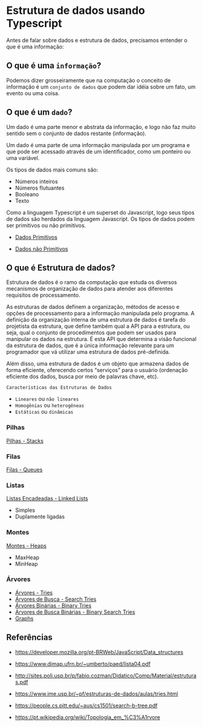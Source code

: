 # Estrutura de dados usando Typescript

Antes de falar sobre dados e estrutura de dados, precisamos entender o que é uma informação:

## O que é uma `informação`?

Podemos dizer grosseiramente que na computação o conceito de informação é um `conjunto de dados` que podem dar idéia sobre um fato, um evento ou uma coisa.

## O que é um `dado`?

Um dado é uma parte menor e abstrata da informação, e logo não faz muito sentido sem o conjunto de dados restante (informação).

Um dado é uma parte de uma informação manipulada por um programa e que pode ser acessado através de um identificador, como um ponteiro ou uma variável.

Os tipos de dados mais comuns são:

- Números inteiros
- Números flutuantes
- Booleano
- Texto

Como a linguagem Typescript é um superset do Javascript, logo seus tipos de dados são herdados da linguagem Javascript. Os tipos de dados podem ser primitivos ou não primitivos.

- [Dados Primitivos](DadosPrimitivos.html)

- [Dados não Primitivos](DadosnaoPrimitivos.html)


## O que é Estrutura de dados?

Estrutura de dados é o ramo da computação que estuda os diversos mecanismos de organização de dados para atender aos diferentes requisitos de processamento.

As estruturas de dados definem a organização, métodos de acesso e opções de processamento para a informação manipulada pelo programa. A definição da organização interna de uma estrutura de dados é tarefa do projetista da estrutura, que define também qual a API para a estrutura, ou seja, qual o conjunto de procedimentos que podem ser usados para manipular os dados na estrutura. É esta API que determina a visão funcional da estrutura de dados, que é a única informação relevante para um programador que vá utilizar uma estrutura de dados pré-definida.

Além disso, uma estrutura de dados é um objeto que armazena dados de forma eficiente, oferecendo certos “serviços” para o usuário (ordenação eficiente dos dados, busca por meio de palavras chave, etc).


`Características das Estruturas de Dados`

- `Lineares` ou `não lineares`
- `Homogênias` ou `heterogêneas`
- `Estáticas` ou `dinâmicas`

### Pilhas

[Pilhas - Stacks](Pilhas.html)

### Filas

[Filas - Queues](Filas.html)

### Listas

[Listas Encadeadas - Linked Lists](ListasEncadeadas.html)

- Simples
- Duplamente ligadas

### Montes

[Montes - Heaps](ListasEncadeadas.html)

- MaxHeap
- MinHeap

### Árvores

- [Árvores - Tries](Arvores.html)
- [Árvores de Busca - Search Tries](ArvoredePrefixos.html)
- [Árvores Binárias - Binary Tries](Arvores.html)
- [Árvores de Busca Binárias - Binary Search Tries](Arvores.html)
- [Graphs](ListasEncadeadas.html)


## Referências

- https://developer.mozilla.org/pt-BRWeb/JavaScript/Data_structures

- https://www.dimap.ufrn.br/~umberto/paed/lista04.pdf

- http://sites.poli.usp.br/p/fabio.cozman/Didatico/Comp/Material/estruturas.pdf

- https://www.ime.usp.br/~pf/estruturas-de-dados/aulas/tries.html

- https://people.cs.pitt.edu/~aus/cs1501/search-b-tree.pdf

- https://pt.wikipedia.org/wiki/Topologia_em_%C3%A1rvore